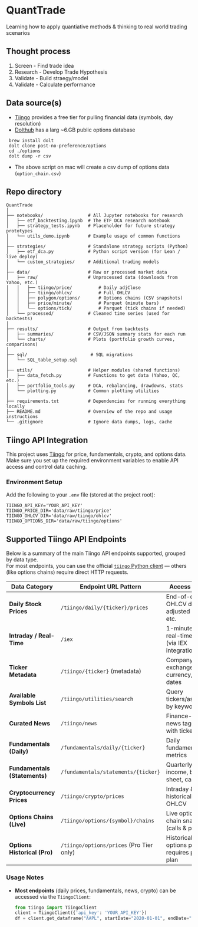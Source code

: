 # QuantTrade
Learning how to apply quantiative methods & thinking to real world trading scenarios 

## Thought process 
1. Screen - Find trade idea
2. Research - Develop Trade Hypothesis
3. Validate - Build straegy/model
4. Validate - Calculate performance

## Data source(s)
- [Tiingo](https://www.tiingo.com/products/stock-api) provides a free tier for pulling financial data (symbols, day resolution)
- [Dolthub](https://www.dolthub.com/repositories/post-no-preference/options/data/master) has a larg ~6.GB public options database

 ```
  brew install dolt
  dolt clone post-no-preference/options
  cd ./options 
  dolt dump -r csv
  ```
- The above script on mac will create a csv dump of options data (`option_chain.csv`)

## Repo directory

```
QuantTrade
│
├── notebooks/                 # All Jupyter notebooks for research
│   ├── etf_backtesting.ipynb  # The ETF DCA research notebook
│   ├── strategy_tests.ipynb   # Placeholder for future strategy prototypes
│   └── utils_demo.ipynb       # Example usage of common functions
│
├── strategies/                # Standalone strategy scripts (Python)
│   ├── etf_dca.py             # Python script version (for Lean / live deploy)
│   └── custom_strategies/     # Additional trading models
│
├── data/                      # Raw or processed market data
│   ├── raw/                   # Unprocessed data (downloads from Yahoo, etc.)
│   │   ├── tiingo/price/          # Daily adjClose
│   │   ├── tiingo/ohlcv/          # Full OHLCV
│   │   ├── polygon/options/       # Options chains (CSV snapshots)
│   │   ├── price/minute/          # Parquet (minute bars)
│   │   └── options/tick/          # Parquet (tick chains if needed)
│   └── processed/             # Cleaned time series (used for backtests)
│
├── results/                   # Output from backtests
│   ├── summaries/             # CSV/JSON summary stats for each run
│   └── charts/                # Plots (portfolio growth curves, comparisons)
│
├── sql/                        # SQL migrations
│   └── SQL_table_setup.sql
│
├── utils/                     # Helper modules (shared functions)
│   ├── data_fetch.py          # Functions to get data (Yahoo, QC, etc.)
│   ├── portfolio_tools.py     # DCA, rebalancing, drawdowns, stats
│   └── plotting.py            # Common plotting utilities
│
├── requirements.txt           # Dependencies for running everything locally
├── README.md                  # Overview of the repo and usage instructions
└── .gitignore                 # Ignore data dumps, logs, cache
```

## Tiingo API Integration

This project uses [Tiingo](https://api.tiingo.com/) for price, fundamentals, crypto, and options data.  
Make sure you set up the required environment variables to enable API access and control data caching.

### Environment Setup

Add the following to your `.env` file (stored at the project root):

```dotenv
TIINGO_API_KEY='YOUR_API_KEY'
TIINGO_PRICE_DIR='data/raw/tiingo/price'
TIINGO_OHLCV_DIR='data/raw/tiingo/ohlcv'
TIINGO_OPTIONS_DIR='data/raw/tiingo/options'
```

## Supported Tiingo API Endpoints

Below is a summary of the main Tiingo API endpoints supported, grouped by data type.  
For most endpoints, you can use the official [`tiingo` Python client](https://tiingo-python.readthedocs.io/en/latest/readme.html) — others (like options chains) require direct HTTP requests.

| Data Category              | Endpoint URL Pattern                              | Access Notes                                     |
|----------------------------|----------------------------------------------------|--------------------------------------------------|
| **Daily Stock Prices**     | `/tiingo/daily/{ticker}/prices`                   | End-of-day OHLCV data, adjusted closes, etc.     |
| **Intraday / Real-Time**   | `/iex`                                             | 1-minute & real-time data (via IEX integration)  |
| **Ticker Metadata**        | `/tiingo/{ticker}` (metadata)                      | Company info, exchange, currency, listing dates  |
| **Available Symbols List** | `/tiingo/utilities/search`                         | Query tickers/assets by keyword                  |
| **Curated News**           | `/tiingo/news`                                     | Finance-related news tagged with tickers         |
| **Fundamentals (Daily)**   | `/fundamentals/daily/{ticker}`                     | Daily fundamental metrics                        |
| **Fundamentals (Statements)** | `/fundamentals/statements/{ticker}`             | Quarterly/annual income, balance sheet, cashflow |
| **Cryptocurrency Prices**  | `/tiingo/crypto/prices`                            | Intraday & historical crypto OHLCV               |
| **Options Chains (Live)**  | `/tiingo/options/{symbol}/chains`                  | Live options chain snapshots (calls & puts)      |
| **Options Historical (Pro)** | `/tiingo/options/prices` (Pro Tier only)         | Historical options prices, requires paid plan    |

### Usage Notes
- **Most endpoints** (daily prices, fundamentals, news, crypto) can be accessed via the `TiingoClient`:
  ```python
  from tiingo import TiingoClient
  client = TiingoClient({'api_key': 'YOUR_API_KEY'})
  df = client.get_dataframe("AAPL", startDate="2020-01-01", endDate="2025-01-01")
